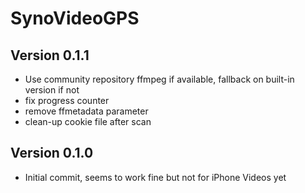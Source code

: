 SynoVideoGPS
======================

Version 0.1.1
-------------
- Use community repository ffmpeg if available, fallback on built-in version if not
- fix progress counter
- remove ffmetadata parameter
- clean-up cookie file after scan

Version 0.1.0
-------------
- Initial commit, seems to work fine but not for iPhone Videos yet
